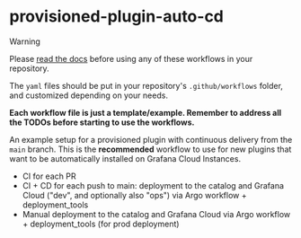 # provisioned-plugin-auto-cd

> [!WARNING]
>
> Please [read the docs](https://enghub.grafana-ops.net/docs/default/component/grafana-plugins-platform/plugins-ci-github-actions/010-plugins-ci-github-actions) before using any of these workflows in your repository.

The `yaml` files should be put in your repository's `.github/workflows` folder, and customized depending on your needs.

**Each workflow file is just a template/example. Remember to address all the TODOs before starting to use the workflows.**

<!-- README start -->
<!-- order: 10 -->

An example setup for a provisioned plugin with continuous delivery from the `main` branch. This is the **recommended** workflow to use for new plugins that want to be automatically installed on Grafana Cloud Instances.

- CI for each PR
- CI + CD for each push to main: deployment to the catalog and Grafana Cloud ("dev", and optionally also "ops") via Argo workflow + deployment_tools
- Manual deployment to the catalog and Grafana Cloud via Argo workflow + deployment_tools (for prod deployment)
